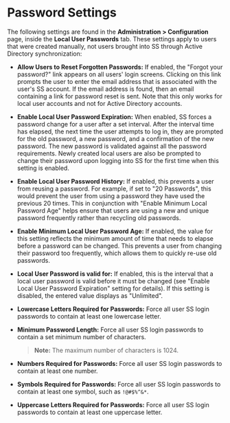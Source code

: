 [title]: # (Password Settings)
[tags]: # (Users)
[priority]: #

# Password Settings

The following settings are found in the **Administration > Configuration** page, inside the **Local User Passwords** tab. These settings apply to users that were created manually, not users brought into SS through Active Directory synchronization:

- **Allow Users to Reset Forgotten Passwords:** If enabled, the "Forgot your password?" link appears on all users' login screens. Clicking on this link prompts the user to enter the email address that is associated with the user's SS account. If the email address is found, then an email containing a link for password reset is sent. Note that this only works for local user accounts and not for Active Directory accounts.
- **Enable Local User Password Expiration:** When enabled, SS forces a password change for a user after a set interval. After the interval time has elapsed, the next time the user attempts to log in, they are prompted for the old password, a new password, and a confirmation of the new password. The new password is validated against all the password requirements. Newly created local users are also be prompted to change their password upon logging into SS for the first time when this setting is enabled.
- **Enable Local User Password History:** If enabled, this prevents a user from reusing a password. For example, if set to "20 Passwords", this would prevent the user from using a password they have used the previous 20 times. This in conjunction with "Enable Minimum Local Password Age" helps ensure that users are using a new and unique password frequently rather than recycling old passwords.
- **Enable Minimum Local User Password Age:** If enabled, the value for this setting reflects the minimum amount of time that needs to elapse before a password can be changed. This prevents a user from changing their password too frequently, which allows them to quickly re-use old passwords.
- **Local User Password is valid for:** If enabled, this is the interval that a local user password is valid before it must be changed (see "Enable Local User Password Expiration" setting for details). If this setting is disabled, the entered value displays as "Unlimited".
- **Lowercase Letters Required for Passwords:** Force all user SS login passwords to contain at least one lowercase letter.
- **Minimum Password Length:** Force all user SS login passwords to contain a set minimum number of characters.

  > **Note:** The maximum number of characters is 1024.

- **Numbers Required for Passwords:** Force all user SS login passwords to contain at least one number.
- **Symbols Required for Passwords:** Force all user SS login passwords to contain at least one symbol, such as `!@#$%^&*`.
- **Uppercase Letters Required for Passwords:** Force all user SS login passwords to contain at least one uppercase letter.
